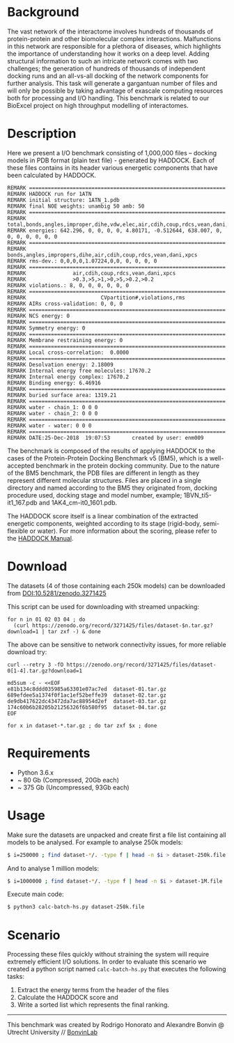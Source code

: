 # Background
The vast network of the interactome involves hundreds of thousands of protein-protein and other biomolecular complex interactions. 
Malfunctions in this network are responsible for a plethora of diseases, which highlights the importance of understanding how it works on a deep level. 
Adding structural information to such an intricate network comes with two challenges; the generation of hundreds of thousands of independent docking runs and an all-vs-all docking of the network components for further analysis. 
This task will generate a gargantuan number of files and will only be possible by taking advantage of exascale computing resources both for processing and I/O handling. 
This benchmark is related to our BioExcel project on high throughput modelling of interactomes.

# Description

Here we present a I/O benchmark consisting of 1,000,000 files – docking models in PDB format (plain text file) - generated by HADDOCK.
Each of these files contains in its header various energetic components that have been calculated by HADDOCK. 

```REMARK FILENAME="1ATN_1061.pdb0"
REMARK ===============================================================
REMARK HADDOCK run for 1ATN
REMARK initial structure: 1ATN_1.pdb
REMARK final NOE weights: unambig 50 amb: 50
REMARK ===============================================================
REMARK            total,bonds,angles,improper,dihe,vdw,elec,air,cdih,coup,rdcs,vean,dani,xpcs,rg
REMARK energies: 642.296, 0, 0, 0, 0, 4.80171, -0.512644, 638.007, 0, 0, 0, 0, 0, 0, 0
REMARK ===============================================================
REMARK            bonds,angles,impropers,dihe,air,cdih,coup,rdcs,vean,dani,xpcs
REMARK rms-dev.: 0,0,0,0,1.07224,0,0, 0, 0, 0, 0
REMARK ===============================================================
REMARK               air,cdih,coup,rdcs,vean,dani,xpcs
REMARK               >0.3,>5,>1,>0,>5,>0.2,>0.2
REMARK violations.: 8, 0, 0, 0, 0, 0, 0
REMARK ===============================================================
REMARK                        CVpartition#,violations,rms
REMARK AIRs cross-validation: 0, 0, 0
REMARK ===============================================================
REMARK NCS energy: 0
REMARK ===============================================================
REMARK Symmetry energy: 0
REMARK ===============================================================
REMARK Membrane restraining energy: 0
REMARK ===============================================================
REMARK Local cross-correlation:  0.0000
REMARK ===============================================================
REMARK Desolvation energy: 2.18009
REMARK Internal energy free molecules: 17670.2
REMARK Internal energy complex: 17670.2
REMARK Binding energy: 6.46916
REMARK ===============================================================
REMARK buried surface area: 1319.21
REMARK ===============================================================
REMARK water - chain_1: 0 0 0
REMARK water - chain_2: 0 0 0
REMARK ===============================================================
REMARK water - water: 0 0 0
REMARK ===============================================================
REMARK DATE:25-Dec-2018  19:07:53       created by user: enm009
```

The benchmark is composed of the results of applying HADDOCK to the cases of the Protein-Protein Docking Benchmark v5 (BM5), which is a well-accepted benchmark in the protein docking community.   Due to the nature of the BM5 benchmark, the PDB files are different in length as they represent different molecular structures.  Files are placed in a single directory and named according to the BM5 they originated from, docking procedure used, docking stage and model number, example; 1BVN_ti5-it1_167.pdb and 1AK4_cm-it0_1601.pdb.

The HADDOCK score itself is a linear combination of the extracted energetic components, weighted according to its stage (rigid-body, semi-flexible or water).
For more information about the scoring, please refer to the [HADDOCK Manual](http://www.bonvinlab.org/software/haddock2.2/scoring/).

# Download

The datasets (4 of those containing each 250k models) can be downloaded from [DOI:10.5281/zenodo.3271425](https://doi.org/10.5281/zenodo.3271425)


This script can be used for downloading with streamed unpacking:

```
for n in 01 02 03 04 ; do 
  (curl https://zenodo.org/record/3271425/files/dataset-$n.tar.gz?download=1 | tar zxf -) & done
```

The above can be sensitive to network connectivity issues, for more reliable download try:

```
curl --retry 3 -fO https://zenodo.org/record/3271425/files/dataset-0[1-4].tar.gz?download=1

md5sum -c - <<EOF
e81b134c8ddd035985a63301e07ac7ed  dataset-01.tar.gz
689efdee5a1374f0f1ac1ef52beffe39  dataset-02.tar.gz
de9db417622dc43472da7ac88954d2ef  dataset-03.tar.gz
174c60b6b28205b21256326f6b580f95  dataset-04.tar.gz
EOF

for x in dataset-*.tar.gz ; do tar zxf $x ; done
```


# Requirements

* Python 3.6.x
* ~ 80 Gb (Compressed, 20Gb each)
* ~ 375 Gb (Uncompressed, 93Gb each)

# Usage

Make sure the datasets are unpacked and create first a file list containing all models to be analysed.
For example to analyse 250k models:

```bash 
$ i=250000 ; find dataset-*/. -type f | head -n $i > dataset-250k.file
```
And to analyse 1 million models:

```bash 
$ i=1000000 ; find dataset-*/. -type f | head -n $i > dataset-1M.file
```


Execute main code:

```bash
$ python3 calc-batch-hs.py dataset-250k.file
```


# Scenario
 
 Processing these files quickly without straining the system will require extremely efficient I/O solutions.
In order to evaluate this scenario we created a python script named `calc-batch-hs.py` that executes the following tasks:
1. Extract the energy terms from the header of the files
2. Calculate the HADDOCK score and 
3. Write a sorted list which represents the final ranking. 

***

This benchmark was created by Rodrigo Honorato and Alexandre Bonvin @ Utrecht University // [BonvinLab](http://www.bonvinlab.org)
